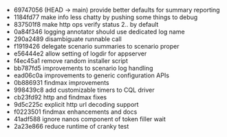 - 69747056 (HEAD -> main) provide better defaults for summary reporting
- 1184fd77 make info less chatty by pushing some things to debug
- 837501f8 make http ops verify status 2.. by default
- 0a84f346 logging annotator should use dedicated log name
- 290a2489 disambiguate runnable call
- f1919426 delegate scenario summaries to scenario proper
- e56444e2 allow setting of logdir for appserver
- f4ec45a1 remove random installer script
- bb787fd5 improvements to scenario log handling
- ead06c0a improvements to generic configuration APIs
- 0b886931 findmax improvements
- 998439c8 add customizable timers to CQL driver
- cb23fd92 http and findmax fixes
- 9d5c225c explicit http url decoding support
- f0223501 findmax enhancements and docs
- 41adf588 ignore nanos component of token filler wait
- 2a23e866 reduce runtime of cranky test
